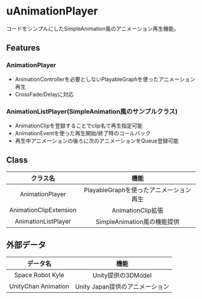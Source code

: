 # uAnimationPlayer
コードをシンプルにしたSimpleAnimation風のアニメーション再生機能。

## Features

### AnimationPlayer
- AnimationControllerを必要としないPlayableGraphを使ったアニメーション再生
- CrossFade/Delayに対応

### AnimationListPlayer(SimpleAnimation風のサンプルクラス)
- AnimationClipを登録することでclip名で再生指定可能
- AnimationEventを使った再生開始/終了時のコールバック
- 再生中アニメーションの後ろに次のアニメーションをQueue登録可能

## Class

| クラス名 | 機能 |
|:-------------:|:-------------:|
| AnimationPlayer  | PlayableGraphを使ったアニメーション再生 |
| AnimationClipExtension  | AnimationClip拡張 |
| AnimationListPlayer | SimpleAnimation風の機能提供 |

## 外部データ

| データ名 | 機能 |
|:-------------:|:-------------:|
| Space Robot Kyle | Unity提供の3DModel |
| UnityChan Animation | Unity Japan提供のアニメーション |
